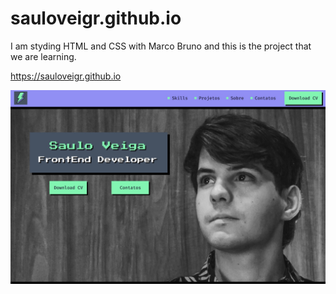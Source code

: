 # sauloveigr.github.io
I am styding HTML and CSS with Marco Bruno and this is the project that we are learning.

https://sauloveigr.github.io

<img src="/assets/img/siteHome.jpg" alt="home image">
